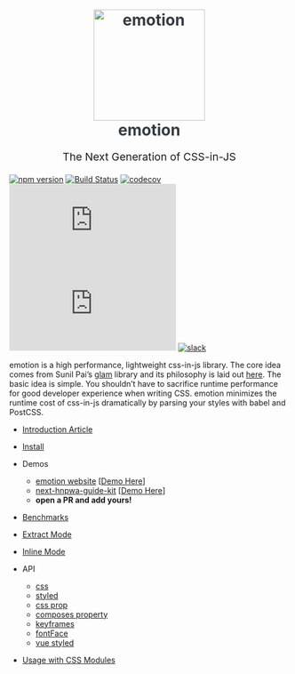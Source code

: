<h1 align="center" style="color: #343a40">
  <img src="https://cdn.rawgit.com/tkh44/emotion/master/emotion.png" alt="emotion" width="200">
  <br>
  emotion
  <br>
</h1>
<p align="center" style="font-size: 1.2rem;">The Next Generation of CSS-in-JS</p>

[![npm version](https://badge.fury.io/js/emotion.svg)](https://badge.fury.io/js/emotion)
[![Build Status](https://travis-ci.org/tkh44/emotion.svg?branch=master)](https://travis-ci.org/tkh44/emotion)
[![codecov](https://codecov.io/gh/tkh44/emotion/branch/master/graph/badge.svg)](https://codecov.io/gh/tkh44/emotion)
![gzip size](http://img.badgesize.io/https://unpkg.com/emotion/dist/DO-NOT-USE.min.js?compression=gzip&label=gzip%20size)
![size](http://img.badgesize.io/https://unpkg.com/emotion/dist/DO-NOT-USE.min.js?label=size)
[![slack](https://emotion.now.sh/badge.svg)](https://slack.emotion.sh/)

emotion is a high performance, lightweight css-in-js library. The core idea comes from Sunil Pai’s [glam](https://github.com/threepointone/glam) library and its philosophy is laid out [here](https://gist.github.com/threepointone/0ef30b196682a69327c407124f33d69a). The basic idea is simple. You shouldn’t have to sacrifice runtime performance for good developer experience when writing CSS. emotion minimizes the runtime cost of css-in-js dramatically by parsing your styles with babel and PostCSS.

- [Introduction Article](https://medium.com/@tkh44/emotion-ad1c45c6d28b)
- [Install](https://github.com/tkh44/emotion/tree/master/docs/install.md)
- Demos
  - [emotion website](https://github.com/tkh44/emotion/tree/master/example) [[Demo Here](https://emotion.sh)]
  - [next-hnpwa-guide-kit](https://github.com/tkh44/next-hnpwa-guide-kit) [[Demo Here](https://hnpwa.life)]
  - **open a PR and add yours!**

- [Benchmarks](https://github.com/tkh44/emotion/tree/master/docs/benchmarks.md)

- [Extract Mode](https://github.com/tkh44/emotion/tree/master/docs/extract-mode.md)
- [Inline Mode](https://github.com/tkh44/emotion/tree/master/docs/inline-mode.md)

- API
  - [css](https://github.com/tkh44/emotion/tree/master/docs/css.md)
  - [styled](https://github.com/tkh44/emotion/tree/master/docs/styled.md)
  - [css prop](https://github.com/tkh44/emotion/tree/master/docs/css-prop.md)
  - [composes property](https://github.com/tkh44/emotion/tree/master/docs/composes.md)
  - [keyframes](https://github.com/tkh44/emotion/tree/master/docs/keyframes.md)
  - [fontFace](https://github.com/tkh44/emotion/tree/master/docs/font-face.md)
  - [vue styled](https://github.com/tkh44/emotion/tree/master/docs/vue-styled.md)

- [Usage with CSS Modules](https://github.com/tkh44/emotion/tree/master/docs/css-modules.md)
